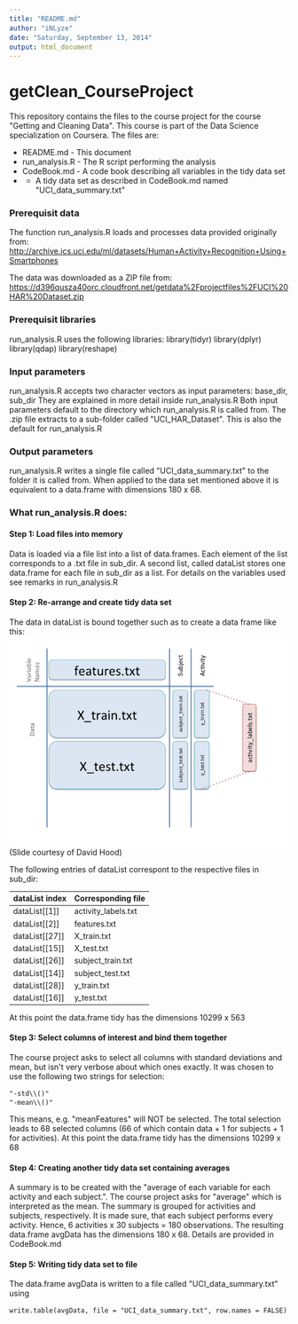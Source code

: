 ```yaml
---
title: "README.md"
author: "iNLyze"
date: "Saturday, September 13, 2014"
output: html_document
---
```


getClean_CourseProject
======================
This repository contains the files to the course project for the course "Getting and Cleaning Data". This course is part of the Data Science specialization on Coursera. The files are:

* README.md - This document
* run_analysis.R - The R script performing the analysis
* CodeBook.md - A code book describing all variables in the tidy data set
* - A tidy data set as described in CodeBook.md named "UCI_data_summary.txt"

### Prerequisit data
The function run_analysis.R loads and processes data provided originally from:
http://archive.ics.uci.edu/ml/datasets/Human+Activity+Recognition+Using+Smartphones

The data was downloaded as a ZIP file from:
https://d396qusza40orc.cloudfront.net/getdata%2Fprojectfiles%2FUCI%20HAR%20Dataset.zip

### Prerequisit libraries
run_analysis.R uses the following libraries:
library(tidyr)
library(dplyr)
library(qdap)
library(reshape)

### Input parameters
run_analysis.R accepts two character vectors as input parameters: 
base_dir, sub_dir
They are explained in more detail inside run_analysis.R
Both input parameters default to the directory which run_analysis.R is called from. The .zip file extracts to a sub-folder called "UCI_HAR_Dataset". This is also the default for run_analysis.R

### Output parameters
run_analysis.R writes a single file called "UCI_data_summary.txt" to the folder it is called from. 
When applied to the data set mentioned above it is equivalent to a data.frame with dimensions 180 x 68.

### What run_analysis.R does:

#### Step 1: Load files into memory
Data is loaded via a file list into a list of data.frames. Each element of the list corresponds to a .txt file in sub_dir. A second list, called dataList stores one data.frame for each file in sub_dir as a list. For details on the variables used see remarks in run_analysis.R

#### Step 2: Re-arrange and create tidy data set
The data in dataList is bound together such as to create a data frame like this:
![tidy_data_frame_by_David_Hood](tidy_data_frame.png)
(Slide courtesy of David Hood)

The following entries of dataList correspont to the respective files in sub_dir:

dataList index | Corresponding file
---------------| ---------------
dataList[[1]]      |     activity_labels.txt
dataList[[2]]      |     features.txt
dataList[[27]]     |     X_train.txt
dataList[[15]]     |     X_test.txt
dataList[[26]]     |     subject_train.txt
dataList[[14]]     |     subject_test.txt
dataList[[28]]     |     y_train.txt
dataList[[16]]     |     y_test.txt

At this point the data.frame tidy has the dimensions 10299 x 563

#### Step 3: Select columns of interest and bind them together
The course project asks to select all columns with standard deviations and mean, but isn't very verbose about which ones exactly. It was chosen to use the following two strings for selection:
````
"-std\\()" 
"-mean\\()"
````
This means, e.g. "meanFeatures" will NOT be selected. The total selection leads to 68 selected columns (66 of which contain data + 1 for subjects + 1 for activities). 
At this point the data.frame tidy has the dimensions 10299 x 68

#### Step 4: Creating another tidy data set containing averages
A summary is to be created with the "average of each variable for each activity and each subject.". 
The course project asks for "average" which is interpreted as the mean. The summary is grouped for activities and subjects, respectively. It is made sure, that each subject performs every activity. 
Hence, 6 activities x 30 subjects = 180 observations. 
The resulting data.frame avgData has the dimensions 180 x 68. 
Details are provided in CodeBook.md

#### Step 5: Writing tidy data set to file
The data.frame avgData is written to a file called "UCI_data_summary.txt" using
````
write.table(avgData, file = "UCI_data_summary.txt", row.names = FALSE)
````